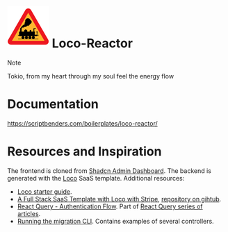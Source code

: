 # ![Logo](./frontend/public/images/favicon.svg) Loco-Reactor

> [!NOTE]
> Tokio, from my heart through my soul feel the energy flow

# Documentation

https://scriptbenders.com/boilerplates/loco-reactor/

# Resources and Inspiration

The frontend is cloned from [Shadcn Admin Dashboard](https://github.com/satnaing/shadcn-admin). The backend is generated with the [Loco](https://loco.rs/) SaaS template. Additional resources:

* [Loco starter guide](https://loco.rs/docs/getting-started/guide/).
* [A Full Stack SaaS Template with Loco with Stripe](https://www.shuttle.rs/blog/2024/02/29/fullstack-loco-rust), [repository on gihtub](https://github.com/joshua-mo-143/shuttle-stripe-ex).
* [React Query - Authentication Flow](https://blog.delpuppo.net/react-query-authentication-flow). Part of [React Query series of articles](https://blog.delpuppo.net/series/react-query).
* [Running the migration CLI](https://github.com/yinho999/loco-tutorial/tree/main/migration). Contains examples of several controllers.
